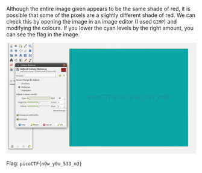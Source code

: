 Although the entire image given appears to be the same shade of red, it is possible that some of the pixels are a slightly different shade of red. 
We can check this by opening the image in an image editor (I used `GIMP`) and modifying the colours. If you lower the cyan levels by the right amount, you can see the flag in the image.

![GIMP screenshot](images/gimp_screenshot.png)

Flag: `picoCTF{n0w_y0u_533_m3}`
